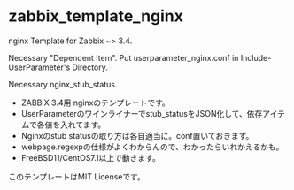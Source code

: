 # zabbix_template_nginx

nginx Template for Zabbix ~> 3.4.

Necessary "Dependent Item". Put userparameter_nginx.conf in Include-UserParameter's Directory.

Necessary nginx_stub_status.

- ZABBIX 3.4用 nginxのテンプレートです。
- UserParameterのワインライナーでstub_statusをJSON化して、依存アイテムで各値を入れてます。
- Nginxのstub statusの取り方は各自適当に。conf置いておきます。
- webpage.regexpの仕様がよくわからんので、わかったらいれかえるかも。
- FreeBSD11/CentOS7.1以上で動きます。

このテンプレートはMIT Licenseです。
